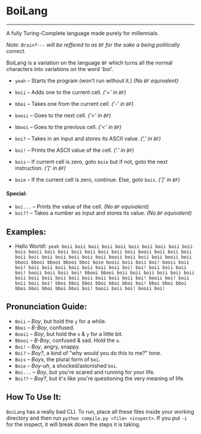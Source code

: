 # BoiLang
___
A fully Turing-Complete language made purely for millennials.

*Note: `Brainf---` will be reffered to as `BF` for the sake a being politically correct.*

BoiLang is a variation on the language `BF` which turns all the normal characters into variations on the word '*boi*'.

- `yeah` – Starts the program (won't run without it.) *(No `BF` equivalent)*
- `boii` – Adds one to the current cell. *('+' in `BF`)*
- `bboi` – Takes one from the current cell. *('-' in `BF`)*
- `booii` – Goes to the next cell. *('>' in `BF`)*
- `bbooi` – Goes to the previous cell. *('<' in `BF`)*
- `boi?` – Takes in an input and stores its ASCII value. *(',' in `BF`)*
- `boi!` – Prints the ASCII value of the cell. *('.' in `BF`)*

- `bois` – If current cell is zero, goto `boie` but if not, goto the next instruction. *('[' in `BF`)*
- `boie` – If the current cell is zero, continue. Else, goto `bois`. *(']' in `BF`)*

#### Special:
- `boi...` – Prints the value of the cell. *(No `BF` equivalent)*
- `boi??` – Takes a number as input and stores its value. *(No `BF` equivalent)*

## Examples:

- Hello World!:
  `yeah boii boii boii boii boii boii boii boii boii boii bois booii boii boii boii boii boii boii boii booii boii boii boii boii boii boii boii boii boii boii booii boii boii boii booii boii bbooi bbooi bbooi bbooi bboi boie booii boii boii boi! booii boii boi! boii boii boii boii boii boii boii boi! boi! boii boii boii boi! booii boii boii boi! bbooi bbooi boii boii boii boii boii boii boii boii boii boii boii boii boii boii boii boi! booii boi! boii boii boii boi! bboi bboi bboi bboi bboi bboi boi! bboi bboi bboi bboi bboi bboi bboi bboi boi! booii boii boi! booii boi!`

## Pronunciation Guide:

- `Boii` – *Boy*, but hold the `y` for a while.
- `Bboi` – *B-Boy*, confused.
- `Booii` – *Boy*, but hold the `o` & `y` for a little bit.
- `Bbooi` – *B-Boy*, confused & sad. Hold the `o`.
- `Boi!` – *Boy*, angry, snappy.
- `Boi?` – *Boy?*, a kind of "why would you do this to me?" tone.
- `Bois` – *Boys*, the plural form of `boi`.
- `Boie` – *Boy-uh*, a shocked/astonished `boi`.
- `Boi...` – *Boy*, but you're scared and running for your life.
- `Boi??` – *Boy?*, but it's like you're questioning the very meaning of life.

## How To Use It:

`BoiLang` has a really bad CLI. To run, place all these files inside your working directory and then run `python compile.py <file> <inspect>`. If you put `-i` for the inspect, it will break down the steps it is taking.
